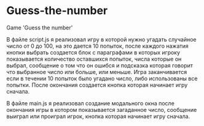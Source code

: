 # Guess-the-number
Game 'Guess the number'

В файле script.js я реализовал игру в которой нужно угадать случайное число от 0 до 100, на это дается 10  попыток, после каждого нажатия кнопки выбрать
создается блок с параграфами в которых игроку показывается количество оставшихся попыток, числа которые он выбрал, сообщение о том что он ошибся и подсказка
которая говорит что выбранное число или больше, или меньше. Игра заканчивается если в течении 10 попыток было угадано число, либо использованы все попытки. 
После окончания создается кнопка которая начинает игру сначала.

В файле main.js я реализовал создание модального окна после окончания игры в котором показывается загаданное число, сообщение выиграл или проиграл игрок, кнопка 
которая начинает игру сначала.
